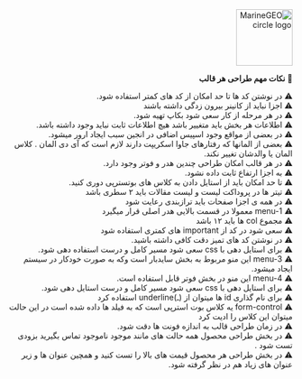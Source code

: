 <div dir="rtl">
<img src="https://shopfa.com/src/themes/theme_102/img/logo.svg" alt="MarineGEO circle logo" style="height: 100px; width:100px;"/>
  
:pushpin:	 **نکات مهم طراحی هر قالب** 	 
  
   ⚠️  در نوشتن کد ها تا حد امکان از کد های کمتر استفاده شود.
  <br>
     ⚠️  اجزا نباید از کانینر بیرون زدگی داشته باشند
<br>
  ⚠️ در هر مرحله از کار سعی شود بکاپ تهیه شود.
  <br>
  ⚠️  اطلاعات هر بخش باید متغییر باشد هیچ اطلاعات ثابت نباید وجود داشته باشد.
 <br>
  ⚠️ در بعضی از مواقع وجود اسپیس اضافی در انجین سبب ایجاد ارور میشود.
<br>
⚠️ بعضی از المانها که رفتارهای جاوا اسکریپت دارند لازم است که آی دی المان . کلاس المان یا والدشان تغییر نکند.
  <br>
  ⚠️ در هر قالب امکان طراحی چندین هدر و فوتر وجود دارد.
   <br>
  ⚠️ به اجزا ارتفاع ثابت داده نشود.
   <br>
  ⚠️ تا حد امکان باید از استایل دادن به کلاس های بوتسترپی دوری کنید.
   <br>
  ⚠️  تیتر ها در پروداکت لیست و لیست مقالات باید ۲ سطری باشد
   <br>
  ⚠️  در همه ی اجزا صفحات باید ترازبندی رعایت شود
   <br>
  ⚠️  menu-1 معمولا در قسمت بالایی هدر اصلی قرار میگیرد
   <br>
  ⚠️  مجموع col ها باید ۱۲ باشد
   <br>
  ⚠️  سعی شود در کد از important های کمتری استفاده شود
   <br>
  ⚠️ در نوشتن کد های تمیز دقت کافی داشته باشید.
   <br>
  ⚠️  برای استایل دهی با css سعی شود مسیر کامل و درست استفاده دهی شود.
   <br>
  ⚠️  menu-3 این منو مربوط به بخش سایدبار است وکه به صورت خودکار در سیستم ایجاد میشود.
   <br>
  ⚠️  menu-4 این منو در بخش فوتر قابل استفاده است.
   <br>
  ⚠️  برای استایل دهی با css سعی شود مسیر کامل و درست استایل دهی شود.
   <br>
  ⚠️  برای نام گذاری id ها میتوان از (ـ)underline استفاده کرد 
   <br>
  ⚠️  form-control یه کلاس بوت استرپی است که به فیلد ها داده شده است در این حالت میتوان این کلاس را ادیت کرد
   <br>
  ⚠️  در زمان طراحی قالب به اندازه فونت ها دقت شود.
     <br>
  ⚠️  در بخش طراحی محصول همه حالت های مانند موجود ناموجود تماس بگیرید بزودی تست شود .
     <br>
  ⚠️  در بخش طراحی هر محصول قیمت های بالا را تست کنید و همچین عنوان ها و زیر عنوان های زیاد هم در نظر گرفته شود.
  
  
  
  
  
  
</div>
